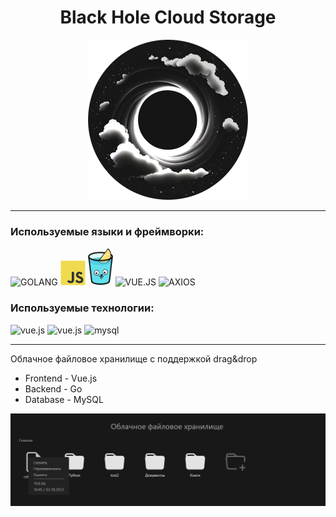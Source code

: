 <h1 align="center">Black Hole Cloud Storage</h1>

<p align="center">
<img alt="img_1.png" src="img/img_1.png"/>
</p>

---

### Используемые языки и фреймворки:

<div>
<img src="https://www.vectorlogo.zone/logos/golang/golang-official.svg" alt="GOLANG" width="80" height="40"/>

<img src="https://raw.githubusercontent.com/devicons/devicon/master/icons/javascript/javascript-original.svg" alt="JS" width="40" height="40"/>

<img src="https://raw.githubusercontent.com/gin-gonic/logo/master/color.png" alt="GIN" width="40" height="60"/>

<img src="https://www.vectorlogo.zone/logos/vuejs/vuejs-icon.svg" alt="VUE.JS" width="40" height="40"/>

<img src="https://www.vectorlogo.zone/logos/axios/axios-icon.svg" alt="AXIOS" width="40" height="40"/>
</div>

### Используемые технологии:

<div>
<img src="https://www.vectorlogo.zone/logos/docker/docker-tile.svg" alt="vue.js" width="40" height="40"/>

<img src="https://www.vectorlogo.zone/logos/nginx/nginx-icon.svg" alt="vue.js" width="40" height="40"/>

<img src="https://www.vectorlogo.zone/logos/mysql/mysql-official.svg" alt="mysql" width="40" height="40"/>
</div>

---

Облачное файловое хранилище с поддержкой drag&drop

* Frontend - Vue.js
* Backend - Go
* Database - MySQL

![img.png](img/img.png)
